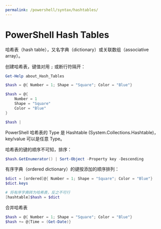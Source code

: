 ```yaml
---
permalink: /powershell/syntax/hashtables/
---
```


# PowerShell Hash Tables

哈希表（hash table），又名字典（dictionary）或关联数组（associative array）。

创建哈希表，键值对用 `;` 或断行符隔开：

```powershell
Get-Help about_Hash_Tables

$hash = @{ Number = 1; Shape = "Square"; Color = "Blue"}

$hash = @{
    Number = 1
    Shape = "Square"
    Color = "Blue"
}

$hash |
```

PowerShell 哈希表的 Type 是 Hashtable (System.Collections.Hashtable)，key\/value 可以是任意 Type。

哈希表的键的顺序不可知，排序：

```powershell
$hash.GetEnumerator() | Sort-Object -Property key -Descending
```

有序字典（ordered dictionary）的键按添加的顺序排列：

```powershell
$dict = [ordered]@{ Number = 1; Shape = "Square"; Color = "Blue"}
$dict.keys

# 将有序字典转为哈希表，反之不可行
[hashtable]$hash = $dict
```

合并哈希表

```powershell
$hash = @{ Number = 1; Shape = "Square"; Color = "Blue"}
$hash += @{Time = (Get-Date)}
```
